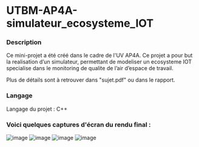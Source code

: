 # UTBM-AP4A-simulateur_ecosysteme_IOT

### Description

Ce mini-projet a été créé dans le cadre de l'UV AP4A. Ce projet a pour but la realisation d’un simulateur, permettant de modeliser un
ecosysteme IOT specialise dans le monitoring de qualite de l’air d’espace de travail.

Plus de détails sont à retrouver dans "sujet.pdf" ou dans le rapport.

### Langage

Langage du projet : C++

### Voici quelques captures d'écran du rendu final :

![image](https://github.com/user-attachments/assets/b2440c47-c036-4590-ad33-511136650f20)
![image](https://github.com/user-attachments/assets/4450a053-13ff-4fb1-86cc-489b7c30da23)
![image](https://github.com/user-attachments/assets/39f7bfea-e32b-480b-9640-cef5014f3ddb)
![image](https://github.com/user-attachments/assets/748ee108-c75b-447a-b8f0-c616723031cf)



